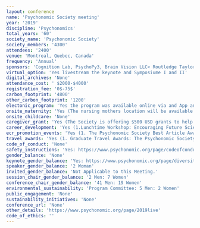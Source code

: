 ```yaml
---
layout: conference 
name: 'Psychonomic Society meeting'
year: '2019'
discipline: 'Psychonomics'
total_years: '60'
society_name: 'Psychonomic Society'
society_members: '4300'
attendees: '2400'
venue: 'Montreal, Quebec, Canada'
frequency: 'Annual'
sponsors: 'Cognition Lab, PsychoPy3, Brain Vision LLC< Routledge Taylor and Francis Group, Cambridge University Press, SONA Systems, Springer Nature, Exponent, GLN Consulting, TobiiPro, SR Research EyeLink, Millisecond, UT Dallas, VPixx, The MIT Press, Psychology Software Tools'
virtual_option: 'Yes livestream the keynote and Symposiume I and II'
digital_archives: 'None'
attendance_cost: ' $2000-$4000'
registration_fee: '0$-75$'
carbon_footprint: '4800'
other_carbon_footprint: '1200'
electonic_program: 'Yes the program was available online via and App and as a .pdf file.'
onsite_maternity: 'Yes (The nursing mothers location will be available in mid-July. The room is equipped with comfortable furniture and a private area for nursing, but no refrigerator. Attendees may not use this room for babysitting purposes.)'
onsite_childcare: 'None'
caregiver_grant: 'Yes (The Society is offering $500 USD grants to help defray those additional expenses  Eligibility and Terms  All members with one or more dependent who requires childcare, elder care, or care due to disability are eligible for this grant. Preference will be given to applicants in the early stages of their careers or for whom attending this particular meeting is especially important for professional development (e.g., it is a critical point in the tenure trajectory or a student or post-doc is on the job market).  Grant recipients must be current member of the Psychonomic Society  Grant recipients must be registered for the 2019 Annual Meeting  Only one parent/caregiver for a single family may apply.  Preference will be given to those who did not receive funding in the previous year.    Reimbursements  Reimbursements will be distributed after the Annual Meeting. Each recipient must complete a Reimbursement Form included with the award notification and submit it with scanned original receipts by email no later than two weeks following the event. Reimbursement may be requested for eligible expenses up to the maximum amount of the grant. Expenses that exceed the amount of the award are the sole responsibility of the recipient. No funds can be distributed until after the meeting, and no funds will be distributed on site at the meeting.    Allowable Expenses  Care at the meeting site.  Increased expenses at home incurred because the primary caregiver attended the meeting (for example, overtime at a daycare center, cost of a sitter, etc.)  Travel for a babysitter (or family member caregiver) to the meeting or your home.  Transportation to the caregiver.    Unallowable Expenses  Travel and other expenses related to the attendees participation in the meeting (including registration and other expenses that would otherwise be incurred to attend)  Tickets to museums and other attractions  Meals  On-site transportation  Family care (nanny, babysitter, after-school care) not related to meeting attendance  Travel for the child, children, or adult who accompany the parent/caregiver to the meeting city  Pet care expenses)'
career_development: 'Yes (1.Lunchtime Workshop: Encouraging Future Scientists: Supporting Undergraduates at Psychonomics (UP). 2. Lunchtime Workshop: Information Session: Funding at the National Science Foundation.  3. Lunchtime Workshop: Workshop on Non-academic Careers for Psychologists.  4. Diversity & Inclusion Reception  5.Graduate Student Social)'
ecr_promotion_events: 'Yes (1. The Psychonomic Society Best Article Award recognizes the best article published in each of the Psychonomic Society’s journals in 2019. Selections are made by the editorial team of each journal. Award recipients (the lead author) will receive a certificate and honorarium of $1,000 USD and will be recognized at the Business, Awards, and Happy 60th Birthday Champagne Celebration           2.Early career Awards:The    Psychonomic    Society    Early    Career Award     recognizes     exceptional     research accomplishments    among    our    members. Nominees     must     have     completed     their terminal  degree  (typically  PhD)  within  the last 10 years and must be a Fellow or Member of  the  Society.  Nominations  are  made  by members  of  the  Society,  and  each  candidate must be endorsed by two members.  Up  to  four  awards  can  be  made  each  year. One   nominee,   whose   research   is   closest to   the   areas   of   perception   and   attention, will  receive  the  Steven  Yantis  Early  Career Award.  Selection  of  the  awards  is  made  by a  committee  consisting  of  members  of  the Governing  Board  and  other  members  of  the Society.)'
travel_awards: 'Yes (1. Graduate Travel Awards: The Psychonomic Society Program Committee  selected 18 Graduate Travel Awards based on the quality of the abstracts submitted by Student Members of the Society for the 2019 Annual Meeting in Montréal, Québec, Canada.  2. The Psychonomic Society Diversity & Inclusion Committee selected six J.Frank Yates Student Travel Awards based on the quality of the abstracts  submitted by Graduate Student Members of  the Society for the 2019 Annual  Meeting in Montréal, Québec, Canada. Each recipient receives a travel stipend of $1,000 USD)'
code_of_conduct: 'None'
safety_instructions: 'Yes: https://www.psychonomic.org/page/codeofconduct   and https://www.psychonomic.org/page/2019program'
gender_balance: 'None'
keynote_gender_balance: 'Yes: https://www.psychonomic.org/page/diversityinclusion'
speaker_gender_balance: '2 Woman'
invited_gender_balance: 'Not Applicable to this Meeting.'
session_chair_gender_balance: '2 Men: 7 Women'
conference_chair_gender_balance: '41 Men: 19 Women'
environmental_sustainability: 'Program Committee: 5 Men: 2 Women'
public_engagement: 'None'
sustainability_initiatives: 'None'
conference_url: 'None'
other_details: 'https://www.psychonomic.org/page/2019live'
code_of_ethics: ''
---
```

